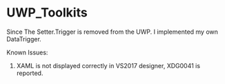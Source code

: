 # UWP_Toolkits

Since The Setter.Trigger is removed from the UWP.
I implemented my own DataTrigger.

Known Issues:
1. XAML is not displayed correctly in VS2017 designer, XDG0041 is reported.
